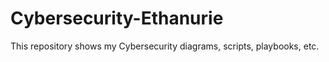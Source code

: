# Cybersecurity-Ethanurie
This repository shows my Cybersecurity diagrams, scripts, playbooks, etc.
